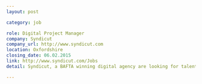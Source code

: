 ```yaml
---
layout: post

category: job

role: Digital Project Manager
company: Syndicut
company_url: http://www.syndicut.com
location: Oxfordshire
closing_date: 06.02.2015
link: http://www.syndicut.com/Jobs
detail: Syndicut, a BAFTA winning digital agency are looking for talented web developers Are you currently working on maintenance based websites, not getting full credit for your efforts or are looking for a greater challenge and more responsibility to achieve recognition you deserve?

---
```

